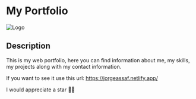# My Portfolio

![Logo]('https://i.postimg.cc/SQfsHS7s/demo.png')

## Description

This is my web portfolio, here you can find information about me, my skills, my projects along with my contact information.

If you want to see it use this url: https://jorgeassaf.netlify.app/

I would appreciate a star 🌟😊
